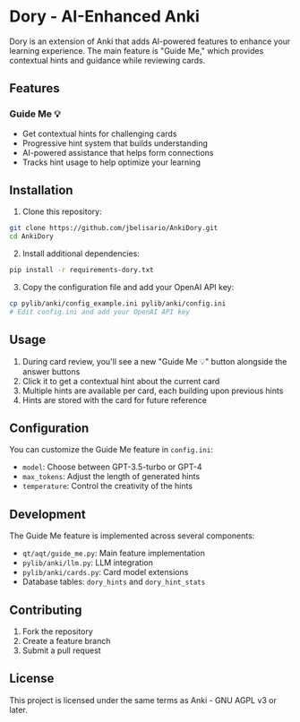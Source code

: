 # Dory - AI-Enhanced Anki

Dory is an extension of Anki that adds AI-powered features to enhance your learning experience. The main feature is "Guide Me," which provides contextual hints and guidance while reviewing cards.

## Features

### Guide Me 💡
- Get contextual hints for challenging cards
- Progressive hint system that builds understanding
- AI-powered assistance that helps form connections
- Tracks hint usage to help optimize your learning

## Installation

1. Clone this repository:
```bash
git clone https://github.com/jbelisario/AnkiDory.git
cd AnkiDory
```

2. Install additional dependencies:
```bash
pip install -r requirements-dory.txt
```

3. Copy the configuration file and add your OpenAI API key:
```bash
cp pylib/anki/config_example.ini pylib/anki/config.ini
# Edit config.ini and add your OpenAI API key
```

## Usage

1. During card review, you'll see a new "Guide Me 💡" button alongside the answer buttons
2. Click it to get a contextual hint about the current card
3. Multiple hints are available per card, each building upon previous hints
4. Hints are stored with the card for future reference

## Configuration

You can customize the Guide Me feature in `config.ini`:
- `model`: Choose between GPT-3.5-turbo or GPT-4
- `max_tokens`: Adjust the length of generated hints
- `temperature`: Control the creativity of the hints

## Development

The Guide Me feature is implemented across several components:
- `qt/aqt/guide_me.py`: Main feature implementation
- `pylib/anki/llm.py`: LLM integration
- `pylib/anki/cards.py`: Card model extensions
- Database tables: `dory_hints` and `dory_hint_stats`

## Contributing

1. Fork the repository
2. Create a feature branch
3. Submit a pull request

## License

This project is licensed under the same terms as Anki - GNU AGPL v3 or later.

